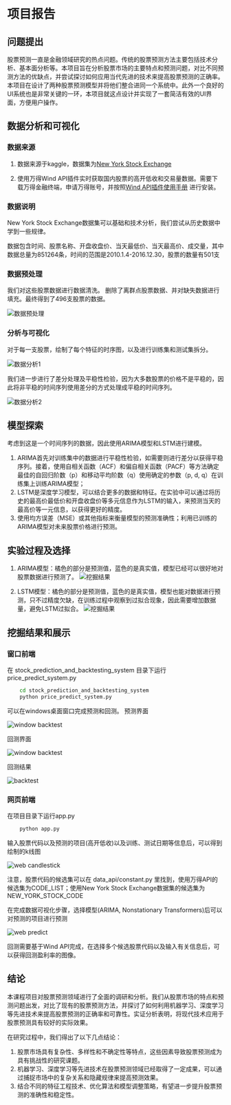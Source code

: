 # 项目报告

## 问题提出

股票预测一直是金融领域研究的热点问题。传统的股票预测方法主要包括技术分析、基本面分析等。本项目旨在分析股票市场的主要特点和预测问题，对比不同预测方法的优缺点，并尝试探讨如何应用当代先进的技术来提高股票预测的正确率。本项目在设计了两种股票预测模型并将他们整合进同一个系统中。此外一个良好的UI系统也是非常关键的一环，本项目就这点设计并实现了一套简洁有效的UI界面，方便用户操作。

## 数据分析和可视化

### 数据来源
1. 数据来源于kaggle，数据集为[New York Stock Exchange](https://www.kaggle.com/datasets/dgawlik/nyse?select=prices-split-adjusted.csv)

2. 使用万得Wind API插件实时获取国内股票的高开低收和交易量数据。需要下载万得金融终端，申请万得账号，并按照[Wind API插件使用手册](https://www.windquant.com/qntcloud/apiRefHelp/id-91573a98-70d5-4462-8c6f-546ab45c8652)
进行安装。

### 数据说明
New York Stock Exchange数据集可以基础和技术分析，我们尝试从历史数据中学到一些规律。

数据包含时间、股票名称、开盘收盘价、当天最低价、当天最高价、成交量，其中数据总量为851264条，时间的范围是2010.1.4-2016.12.30，股票的数量有501支

### 数据预处理
我们对这些股票数据进行数据清洗。
删除了离群点股票数据、并对缺失数据进行填充。最终得到了496支股票的数据。

![数据预处理](中期/中期进展报告/pic/清洗1.png)

### 分析与可视化

对于每一支股票，绘制了每个特征的时序图，以及进行训练集和测试集拆分。

![数据分析1](中期/中期进展报告/pic/分析1.png)

我们进一步进行了差分处理及平稳性检验，因为大多数股票的价格不是平稳的，因此将非平稳的时间序列使用差分的方式处理成平稳的时间序列。

![数据分析2](中期/中期进展报告/pic/分析2.png)


## 模型探索

考虑到这是一个时间序列的数据，因此使用ARIMA模型和LSTM进行建模。

1. ARIMA首先对训练集中的数据进行平稳性检验，如需要则进行差分以获得平稳序列。接着，使用自相关函数（ACF）和偏自相关函数（PACF）等方法确定最佳的自回归阶数（p）和移动平均阶数（q）使用确定的参数（p, d, q）在训练集上训练ARIMA模型；
2. LSTM是深度学习模型，可以结合更多的数据和特征。在实验中可以通过将历史的最高价最低价和开盘收盘价等多元信息作为LSTM的输入，来预测当天的最高价等一元信息，以获得更好的精度。
3. 使用均方误差（MSE）或其他指标来衡量模型的预测准确性；利用已训练的ARIMA模型对未来股票价格进行预测。

## 实验过程及选择

1. ARIMA模型：橘色的部分是预测值，蓝色的是真实值，模型已经可以很好地对股票数据进行预测了。
![挖掘结果](中期/中期进展报告/pic/结果1.png)

2. LSTM模型：橘色的部分是预测值，蓝色的是真实值，模型也能对数据进行预测，只不过精度欠缺，在训练过程中观察到过拟合现象，因此需要增加数据量，避免LSTM过拟合。
![挖掘结果](中期/中期进展报告/pic/结果1.png)


## 挖掘结果和展示

### 窗口前端
在 stock_prediction_and_backtesting_system 目录下运行 price_predict_system.py
```bash
    cd stock_prediction_and_backtesting_system
    python price_predict_system.py
```
可以在windows桌面窗口完成预测和回测。
预测界面

![window backtest](./figures/window%20predict.png)

回测界面

![window backtest](./figures/window%20backtest.png)

回测结果

![backtest](./figures/backtest.png)

### 网页前端
在项目目录下运行app.py
```bash
    python app.py
```
输入股票代码以及预测的项目(高开低收)以及训练、测试日期等信息后，可以得到绘制的k线图

![web candlestick](./figures/web%20candlestick%20chart.png)

注意，股票代码的候选集可以在 data_api/constant.py 里找到，使用万得API的候选集为CODE_LIST；使用New York Stock Exchange数据集的候选集为 NEW_YORK_STOCK_CODE

在完成数据可视化步骤，选择模型(ARIMA, Nonstationary Transformers)后可以对预测的项目进行预测

![web predict](./figures/web%20predict.png)

回测需要基于Wind API完成，在选择多个候选股票代码以及输入有关信息后，可以获得回测盈利率的图像。



## 结论

本课程项目对股票预测领域进行了全面的调研和分析。我们从股票市场的特点和预测问题出发，对比了现有的股票预测方法，并探讨了如何利用机器学习、深度学习等先进技术来提高股票预测的正确率和可靠性。实证分析表明，将现代技术应用于股票预测具有较好的实际效果。

在研究过程中，我们得出了以下几点结论：

1. 股票市场具有复杂性、多样性和不确定性等特点，这些因素导致股票预测成为具有挑战性的研究课题。
2. 机器学习、深度学习等先进技术在股票预测领域已经取得了一定成果，可以通过捕捉市场中的复杂关系和隐藏规律来提高预测效果。
3. 结合不同的特征工程技术、优化算法和模型调整策略，有望进一步提升股票预测的准确性和稳定性。


